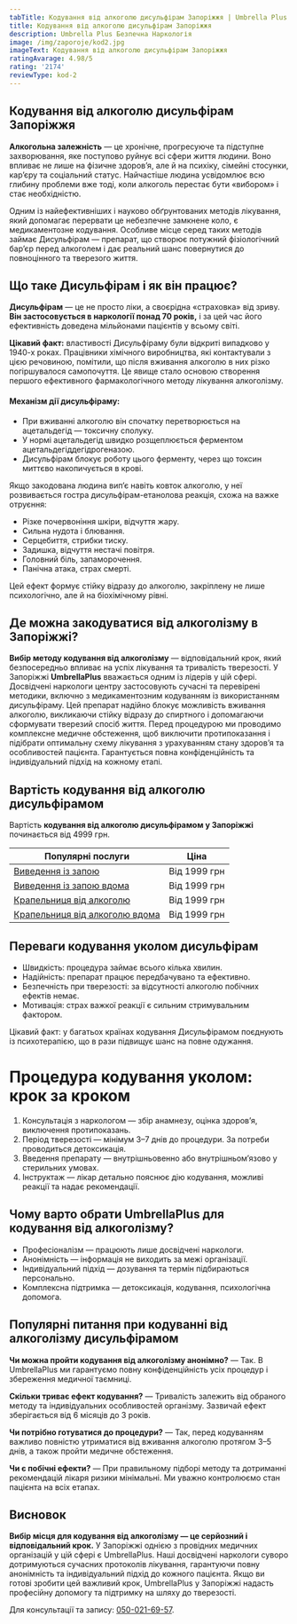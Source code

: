 ```yaml
---
tabTitle: Кодування від алкоголю дисульфірам Запоріжжя | Umbrella Plus | Від 4999 грн
title: Кодування від алкоголю дисульфірам Запоріжжя
description: Umbrella Plus Безпечна Наркологія
image: /img/zaporoje/kod2.jpg
imageText: Кодування від алкоголю дисульфірам Запоріжжя
ratingAvarage: 4.98/5
rating: '2174'
reviewType: kod-2
---
```


## Кодування від алкоголю дисульфірам Запоріжжя

**Алкогольна залежність** — це хронічне, прогресуюче та підступне захворювання, яке поступово руйнує всі сфери життя людини. Воно впливає не лише на фізичне здоров’я, але й на психіку, сімейні стосунки, кар’єру та соціальний статус. Найчастіше людина усвідомлює всю глибину проблеми вже тоді, коли алкоголь перестає бути «вибором» і стає необхідністю.

Одним із найефективніших і науково обґрунтованих методів лікування, який допомагає перервати це небезпечне замкнене коло, є медикаментозне кодування. Особливе місце серед таких методів займає Дисульфірам — препарат, що створює потужний фізіологічний бар’єр перед алкоголем і дає реальний шанс повернутися до повноцінного та тверезого життя.

## Що таке Дисульфірам і як він працює?

**Дисульфірам** — це не просто ліки, а своєрідна «страховка» від зриву. **Він застосовується в наркології понад 70 років,** і за цей час його ефективність доведена мільйонами пацієнтів у всьому світі.

**Цікавий факт:** властивості Дисульфіраму були відкриті випадково у 1940-х роках. Працівники хімічного виробництва, які контактували з цією речовиною, помітили, що після вживання алкоголю в них різко погіршувалося самопочуття. Це явище стало основою створення першого ефективного фармакологічного методу лікування алкоголізму.

#### Механізм дії дисульфіраму:

* При вживанні алкоголю він спочатку перетворюється на ацетальдегід — токсичну сполуку.
* У нормі ацетальдегід швидко розщеплюється ферментом ацетальдегіддегідрогеназою.
* Дисульфірам блокує роботу цього ферменту, через що токсин миттєво накопичується в крові.

Якщо закодована людина вип’є навіть ковток алкоголю, у неї розвивається гостра дисульфірам-етанолова реакція, схожа на важке отруєння:

* Різке почервоніння шкіри, відчуття жару.
* Сильна нудота і блювання.
* Серцебиття, стрибки тиску.
* Задишка, відчуття нестачі повітря.
* Головний біль, запаморочення.
* Панічна атака, страх смерті.

Цей ефект формує стійку відразу до алкоголю, закріплену не лише психологічно, але й на біохімічному рівні.

## Де можна закодуватися від алкоголізму в Запоріжжі?

**Вибір методу кодування від алкоголізму** — відповідальний крок, який безпосередньо впливає на успіх лікування та тривалість тверезості. У Запоріжжі **UmbrellaPlus** вважається одним із лідерів у цій сфері. Досвідчені наркологи центру застосовують сучасні та перевірені методики, включно з медикаментозним кодуванням із використанням дисульфіраму. Цей препарат надійно блокує можливість вживання алкоголю, викликаючи стійку відразу до спиртного і допомагаючи сформувати тверезий спосіб життя. Перед процедурою ми проводимо комплексне медичне обстеження, щоб виключити протипоказання і підібрати оптимальну схему лікування з урахуванням стану здоров’я та особливостей пацієнта. Гарантується повна конфіденційність та індивідуальний підхід на кожному етапі.

## Вартість кодування від алкоголю дисульфірамом

Вартість **кодування від алкоголю дисульфірамом у Запоріжжі** починається від 4999 грн.

| Популярні послуги                                                                                                        | Ціна         |
| ------------------------------------------------------------------------------------------------------------------------ | ------------ |
| [Виведення із запою](https://umbrella-plus.com.ua/uk/zaporozie/vivod-iz-zapoia-zaparoje-ua/)                             | Від 1999 грн |
| [Виведення із запою вдома](https://umbrella-plus.com.ua/uk/zaporozie/vivod-iz-zapoia-na-domy-zaporozhye-ua/)             | Від 1999 грн |
| [Крапельниця від алкоголю](https://umbrella-plus.com.ua/uk/zaporozie/kapelnica_ot_alkogola_zaporozhye-ua/)               | Від 1999 грн |
| [Крапельниця від алкоголю вдома](https://umbrella-plus.com.ua/uk/zaporozie/kapelnica_ot_alkogola_na_domy_zaporozhye-ua/) | Від 1999 грн |

## Переваги кодування уколом дисульфірам

* Швидкість: процедура займає всього кілька хвилин.
* Надійність: препарат працює передбачувано та ефективно.
* Безпечність при тверезості: за відсутності алкоголю побічних ефектів немає.
* Мотивація: страх важкої реакції є сильним стримувальним фактором.

Цікавий факт: у багатьох країнах кодування Дисульфірамом поєднують із психотерапією, що в рази підвищує шанс на повне одужання.

# Процедура кодування уколом: крок за кроком

1. Консультація з наркологом — збір анамнезу, оцінка здоров’я, виключення протипоказань.
2. Період тверезості — мінімум 3–7 днів до процедури. За потреби проводиться детоксикація.
3. Введення препарату — внутрішньовенно або внутрішньом’язово у стерильних умовах.
4. Інструктаж — лікар детально пояснює дію кодування, можливі реакції та надає рекомендації.

## Чому варто обрати UmbrellaPlus для кодування від алкоголізму?

* Професіоналізм — працюють лише досвідчені наркологи.
* Анонімність — інформація не виходить за межі організації.
* Індивідуальний підхід — дозування та термін підбираються персонально.
* Комплексна підтримка — детоксикація, кодування, психологічна допомога.

## Популярні питання при кодуванні від алкоголізму дисульфірамом

**Чи можна пройти кодування від алкоголізму анонімно?**
— Так. В UmbrellaPlus ми гарантуємо повну конфіденційність усіх процедур і збереження медичної таємниці.

**Скільки триває ефект кодування?**
— Тривалість залежить від обраного методу та індивідуальних особливостей організму. Зазвичай ефект зберігається від 6 місяців до 3 років.

**Чи потрібно готуватися до процедури?**
— Так, перед кодуванням важливо повністю утриматися від вживання алкоголю протягом 3–5 днів, а також пройти медичне обстеження.

**Чи є побічні ефекти?**
— При правильному підборі методу та дотриманні рекомендацій лікаря ризики мінімальні. Ми уважно контролюємо стан пацієнта на всіх етапах.

## Висновок

**Вибір місця для кодування від алкоголізму — це серйозний і відповідальний крок.**
У Запоріжжі однією з провідних медичних організацій у цій сфері є UmbrellaPlus. Наші досвідчені наркологи суворо дотримуються сучасних протоколів лікування, гарантуючи повну анонімність та індивідуальний підхід до кожного пацієнта. Якщо ви готові зробити цей важливий крок, UmbrellaPlus у Запоріжжі надасть професійну допомогу та підтримку на шляху до тверезості.

Для консультації та запису: [050-021-69-57](tel:0500216957).
